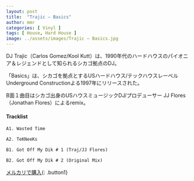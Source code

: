 ```yaml
---
layout: post
title:  "Trajic – Basics"
author: mmr
categories: [ Vinyl ]
tags: [ House, Hard House ]
image: ../assets/images/Trajic – Basics.jpg
---
```


DJ Trajic（Carlos Gomez/Kool Kutt）は、1990年代のハードハウスのパイオニア＆レジェンドとして知られるシカゴ拠点のDJ。

「Basics」は、シカゴを拠点とするUSハードハウス/テックハウスレーベルUnderground Constructionよる1997年にリリースされた。

B面１曲目はシカゴ出身のUSハウスミュージックDJ/プロデューサー JJ Flores（Jonathan Flores）によるremix。

#### Tracklist
```md
A1. Wasted Time

A2. TeKNeeKs

B1. Got Off My Dik # 1 (Traj/JJ Flores)

B2. Got Off My Dik # 2 (Original Mix)
```

[メルカリで購入](https://jp.mercari.com/item/m29973784379?afid=6142608987){: .button1}


